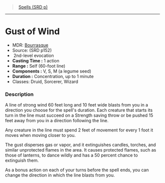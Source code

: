 ﻿---
!SpellItem
Family: SpellVO
Level: 2
Type: evocation
CastingTime: 1 action
Range: Self (60-foot line)
Components: V, S, M (a legume seed)
Duration: Concentration, up to 1 minute
Classes: Druid, Sorcerer, Wizard
Id: spells_vo.md#gust-of-wind
ParentLink: spells_vo.md#spells-srd-p
Name: Gust of Wind
ParentName: Spells (SRD p)
NameLevel: 1
AltName: '[Bourrasque](hd_spells_bourrasque.md)'
Source: (SRD p152)
Attributes:
  Name: Gust of Wind
  Markdown: >+
    # <!--Name-->Gust of Wind<!--/Name-->


    - MDR: <!--AltName-->[Bourrasque](hd_spells_bourrasque.md)<!--/AltName-->

    - Source: <!--Source-->(SRD p152)<!--/Source-->

    -  <!--Level-->2<!--/Level-->nd-level <!--Type-->evocation<!--/Type-->

    - **Casting Time :** <!--CastingTime-->1 action<!--/CastingTime-->

    - **Range :** <!--Range-->Self (60-foot line)<!--/Range-->

    - **Components :** <!--Components-->V, S, M (a legume seed)<!--/Components-->

    - **Duration :** <!--Duration-->Concentration, up to 1 minute<!--/Duration-->

    - Classes: <!--Classes-->Druid, Sorcerer, Wizard<!--/Classes-->


    ### Description


    A line of strong wind 60 feet long and 10 feet wide blasts from you in a direction you choose for the spell's duration. Each creature that starts its turn in the line must succeed on a Strength saving throw or be pushed 15 feet away from you in a direction following the line.


    Any creature in the line must spend 2 feet of movement for every 1 foot it moves when moving closer to you.


    The gust disperses gas or vapor, and it extinguishes candles, torches, and similar unprotected flames in the area. It causes protected flames, such as those of lanterns, to dance wildly and has a 50 percent chance to extinguish them.


    As a bonus action on each of your turns before the spell ends, you can change the direction in which the line blasts from you.

  AltName: '[Bourrasque](hd_spells_bourrasque.md)'
  Source: (SRD p152)
  Level: 2
  Type: evocation
  CastingTime: 1 action
  Range: Self (60-foot line)
  Components: V, S, M (a legume seed)
  Duration: Concentration, up to 1 minute
  Classes: Druid, Sorcerer, Wizard
AttributesDictionary: >+
  Name: Gust of Wind

  Markdown: >+

    # <!--Name-->Gust of Wind<!--/Name-->





    - MDR: <!--AltName-->[Bourrasque](hd_spells_bourrasque.md)<!--/AltName-->



    - Source: <!--Source-->(SRD p152)<!--/Source-->



    -  <!--Level-->2<!--/Level-->nd-level <!--Type-->evocation<!--/Type-->



    - **Casting Time :** <!--CastingTime-->1 action<!--/CastingTime-->



    - **Range :** <!--Range-->Self (60-foot line)<!--/Range-->



    - **Components :** <!--Components-->V, S, M (a legume seed)<!--/Components-->



    - **Duration :** <!--Duration-->Concentration, up to 1 minute<!--/Duration-->



    - Classes: <!--Classes-->Druid, Sorcerer, Wizard<!--/Classes-->





    ### Description





    A line of strong wind 60 feet long and 10 feet wide blasts from you in a direction you choose for the spell's duration. Each creature that starts its turn in the line must succeed on a Strength saving throw or be pushed 15 feet away from you in a direction following the line.





    Any creature in the line must spend 2 feet of movement for every 1 foot it moves when moving closer to you.





    The gust disperses gas or vapor, and it extinguishes candles, torches, and similar unprotected flames in the area. It causes protected flames, such as those of lanterns, to dance wildly and has a 50 percent chance to extinguish them.





    As a bonus action on each of your turns before the spell ends, you can change the direction in which the line blasts from you.



  AltName: '[Bourrasque](hd_spells_bourrasque.md)'

  Source: (SRD p152)

  Level: 2

  Type: evocation

  CastingTime: 1 action

  Range: Self (60-foot line)

  Components: V, S, M (a legume seed)

  Duration: Concentration, up to 1 minute

  Classes: Druid, Sorcerer, Wizard

---
> [Spells (SRD p)](srd_spells.md)

---

# Gust of Wind

- MDR: [Bourrasque](hd_spells_bourrasque.md)
- Source: (SRD p152)
-  2nd-level evocation
- **Casting Time :** 1 action
- **Range :** Self (60-foot line)
- **Components :** V, S, M (a legume seed)
- **Duration :** Concentration, up to 1 minute
- Classes: Druid, Sorcerer, Wizard

### Description

A line of strong wind 60 feet long and 10 feet wide blasts from you in a direction you choose for the spell's duration. Each creature that starts its turn in the line must succeed on a Strength saving throw or be pushed 15 feet away from you in a direction following the line.

Any creature in the line must spend 2 feet of movement for every 1 foot it moves when moving closer to you.

The gust disperses gas or vapor, and it extinguishes candles, torches, and similar unprotected flames in the area. It causes protected flames, such as those of lanterns, to dance wildly and has a 50 percent chance to extinguish them.

As a bonus action on each of your turns before the spell ends, you can change the direction in which the line blasts from you.

